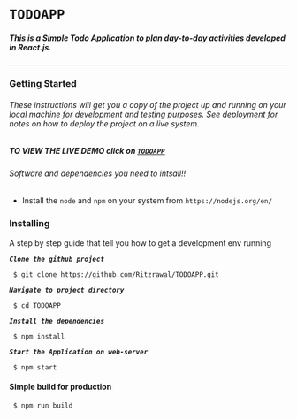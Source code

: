 # `TODOAPP`
##### This is a Simple Todo Application to plan day-to-day activities developed in React.js.
-------------------------------------------------------------------------------
### Getting Started
###### These instructions will get you a copy of the project up and running on your local machine for development and testing purposes. See deployment for notes on how to deploy the project on a live system.

##### **TO VIEW THE LIVE DEMO click on [`TODOAPP`](https://todo-app-63ec7.firebaseapp.com/)**
 
###### Software and dependencies you need to intsall!!
  - Install the `node` and `npm` on your system from `https://nodejs.org/en/`
 
### Installing

A step by step  guide that tell you how to get a development env running

**_`Clone the github project`_**
```
 $ git clone https://github.com/Ritzrawal/TODOAPP.git
```
**_`Navigate to project directory`_**
```
 $ cd TODOAPP
```

**_`Install the dependencies`_**
```
 $ npm install 
```


**_`Start the Application on web-server`_**
```
 $ npm start 
```
 #### **Simple build for production** ####

```
 $ npm run build 
```





